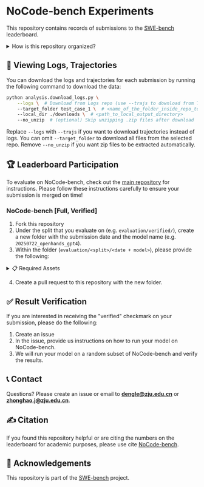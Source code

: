 # NoCode-bench Experiments

This repository contains records of submissions to the [SWE-bench](https://swe-bench.github.io/) leaderboard.

<details>
<summary>How is this repository organized?</summary>
  
```
experiments/
├── evaluation/
│ ├── full/
│ └── verified/
|   ├── <date>_<model>
│   │ ├── evaluation_details.jsonl
│   │ ├── metadata.yaml
│   │ ├── README.md
│   │ ├── logs/<instance_id>/<exec. artifacts> (Execution Logs)
│   │ └── trajs/*.traj (Reasoning Traces)
│   └── ...
└── ...
```

Top level directories in `evaluation/` are different splits of NoCode-bench (full, verified).
* Each subfolder is a submission to that benchmark.
* A subfolder contains the predictions, results, execution logs, and trajectories (if applicable) for the submission.

These logs are publicly accessible and meant to enable greater reproducibility and transparency of the experiments conducted on the NoCode-bench task.
</details>

## 🔎 Viewing Logs, Trajectories
You can download the logs and trajectories for each submission by running the following command to download the data:
```bash
python analysis.download_logs.py \
    --logs \  # Download from Logs repo (use --trajs to download from Trajs repo instead)
    --target_folder test_case_1 \  # <name_of_the_folder_inside_repo_to_download>
    --local_dir ./downloads \  # <path_to_local_output_directory>
    --no_unzip  # (optional) Skip unzipping .zip files after download
```

Replace `--logs` with `--trajs` if you want to download trajectories instead of logs.
You can omit `--target_folder` to download all files from the selected repo.
Remove `--no_unzip` if you want zip files to be extracted automatically.

## 🏆 Leaderboard Participation
To evaluate on NoCode-bench, check out the [main repository]() for instructions.
Please follow these instructions carefully to ensure your submission is merged on time!

### NoCode-bench [Full, Verified]
1. Fork this repository
2. Under the split that you evaluate on (e.g. `evaluation/verified/`), create a new folder with the submission date and the model name (e.g. `20250722_openhands_gpt4`).
3. Within the folder (`evaluation/<split>/<date + model>`), please provide the following:

<details>
<summary>📋 Required Assets</summary>
<br>

  * `evaluation_details.jsonl`: Evaluation results on NoCode-bench.
  * `metadata.yaml`: See `checklist.md`
  * `README.md`: See `checklist.md`
  * `trajs/`: Reasoning traces reflecting how your system solved each task instance (see below for more details)
  * `logs/`: NoCode-bench evaluation artifacts dump
    - **NOTE**: You shouldn't have to create any of these files. They should automatically be generated by NoCode-bench evaluation.
</details>

4. Create a pull request to this repository with the new folder.

## ✅ Result Verification
If you are interested in receiving the "verified" checkmark on your submission, please do the following:
1. Create an issue
2. In the issue, provide us instructions on how to run your model on NoCode-bench.
3. We will run your model on a random subset of NoCode-bench and verify the results.

## 📞 Contact
Questions? Please create an issue or email to **dengle@zju.edu.cn** or **zhonghao.j@zju.edu.cn**.

## ✍️ Citation
If you found this repository helpful or are citing the numbers on the leaderboard for academic purposes, please use cite [NoCode-bench](https://arxiv.org/pdf/2507.18130).

## 📜 Acknowledgements
This repository is part of the [SWE-bench](https://swe-bench.github.io/) project.
